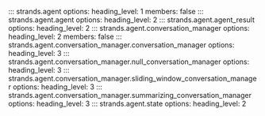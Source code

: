 ::: strands.agent
    options:
      heading_level: 1
      members: false
::: strands.agent.agent
    options:
      heading_level: 2
::: strands.agent.agent_result
    options:
      heading_level: 2
::: strands.agent.conversation_manager
    options:
      heading_level: 2
      members: false
::: strands.agent.conversation_manager.conversation_manager
    options:
      heading_level: 3
::: strands.agent.conversation_manager.null_conversation_manager
    options:
      heading_level: 3
::: strands.agent.conversation_manager.sliding_window_conversation_manager
    options:
      heading_level: 3
::: strands.agent.conversation_manager.summarizing_conversation_manager
    options:
      heading_level: 3
::: strands.agent.state
    options:
      heading_level: 2
